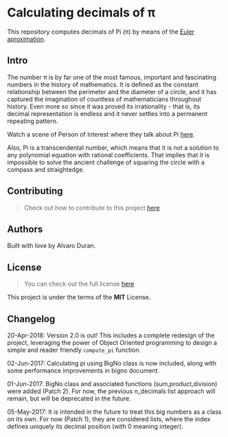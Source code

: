 # Calculating decimals of π
This repository computes decimals of Pi (π) by means of the [Euler aproximation](http://mathworld.wolfram.com/PiFormulas.html).

## Intro
The number π is by far one of the most famous, important and fascinating numbers in the history of mathematics. It is defined as the constant relationship between the perimeter and the diameter of a circle, and it has captured the imagination of countless of mathematicians throughout history. Even more so since it was proved its irrationality - that is, its decimal representation is endless and it never settles into a permanent repeating pattern.

Watch a scene of Person of Interest where they talk about Pi [here](https://www.youtube.com/watch?v=fXTRcsxG7IQ).

Also, Pi is a transcendental number, which means that it is not a solution to any polynomial equation with rational coefficients. That implies that it is impossible to solve the ancient challenge of squaring the circle with a compass and straightedge.



## Contributing
>Check out how to contribute to this project [here](https://github.com/ohduran/number_pi/CONTRIBUTING.md)

## Authors

Built with love by Alvaro Duran.

## License
>You can check out the full license [here](https://github.com/ohduran/number_pi/LICENSE.md)

This project is under the terms of the **MIT** License.

## Changelog

20-Apr-2018: Version 2.0 is out! This includes a complete redesign of the project, leveraging the power of Object Oriented programming to design a simple and reader friendly `compute_pi` function.

02-Jun-2017: Calculating pi using BigNo class is now included, along with some performance improvements in bigno document.

01-Jun-2017: BigNo class and associated functions (sum,product,division) were added (Patch 2). For now, the previous n_decimals list approach will remain, but will be deprecated in the future.

05-May-2017: It is intended in the future to treat this big numbers as a class on its own. For now (Patch 1), they are considered lists, where the index defines uniquely its decimal position (with 0 meaning integer).
